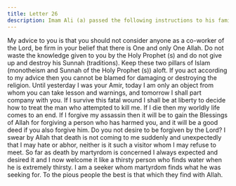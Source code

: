 ```yaml
---
title: Letter 26
description: Imam Ali (a) passed the following instructions to his family a little before his martyrdom.
---
```


My advice to you is that you should not consider anyone as a co-worker of the Lord, be firm 
in your belief that there is One and only One Allah. Do not waste the knowledge given to you 
by the Holy Prophet (s) and do not give up and destroy his Sunnah (traditions). 
Keep these two pillars of Islam (monotheism and Sunnah of the Holy Prophet (s)) aloft. If you 
act according to my advice then you cannot be blamed for damaging or destroying the 
religion. 
Until yesterday I was your Amir, today I am only an object from whom you can take lesson 
and warnings, and tomorrow I shall part company with you. If I survive this fatal wound I 
shall be at liberty to decide how to treat the man who attempted to kill me. If I die then my 
worldly life comes to an end. If I forgive my assassin then it will be to gain the Blessings of 
Allah for forgiving a person who has harmed you, and it will be a good deed if you also 
forgive him. 
Do you not desire to be forgiven by the Lord? I swear by Allah that death is not coming to me 
suddenly and unexpectedly that I may hate or abhor, neither is it such a visitor whom I may 
refuse to meet. So far as death by martyrdom is concerned I always expected and desired it 
and I now welcome it like a thirsty person who finds water when he is extremely thirsty. I am 
a seeker whom martyrdom finds what he was seeking for. To the pious people the best is that 
which they find with Allah.